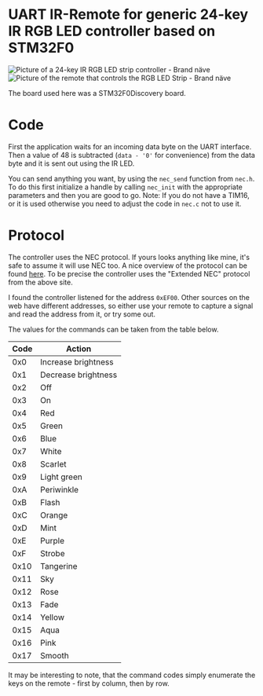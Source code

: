 # UART IR-Remote for generic 24-key IR RGB LED controller based on STM32F0

![Picture of a 24-key IR RGB LED strip controller - Brand näve][controller]
![Picture of the remote that controls the RGB LED Strip - Brand näve][remote]

The board used here was a STM32F0Discovery board.

# Code

First the application waits for an incoming data byte on the UART interface.
Then a value of 48 is subtracted (`data - '0'` for convenience) from the data byte and it is sent out using the IR LED.

You can send anything you want, by using the `nec_send` function from `nec.h`.
To do this first initialize a handle by calling `nec_init` with the appropriate parameters and then you are good to go.
Note: If you do not have a TIM16, or it is used otherwise you need to adjust the code in `nec.c` not to use it.

# Protocol

The controller uses the NEC protocol. If yours looks anything like mine, it's safe to assume it will use NEC too. A nice overview of the protocol can be found [here](https://www.sbprojects.net/knowledge/ir/nec.php).
To be precise the controller uses the "Extended NEC" protocol from the above site.

I found the controller listened for the address `0xEF00`. Other sources on the web have different addresses, so either use your remote to capture a signal and read the address from it, or try some out.

The values for the commands can be taken from the table below.

| Code | Action              |
| ---- | ------------------- |
|  0x0 | Increase brightness |
|  0x1 | Decrease brightness |
|  0x2 | Off                 |
|  0x3 | On                  |
|  0x4 | Red                 |
|  0x5 | Green               |
|  0x6 | Blue                |
|  0x7 | White               |
|  0x8 | Scarlet             |
|  0x9 | Light green         |
|  0xA | Periwinkle          |
|  0xB | Flash               |
|  0xC | Orange              |
|  0xD | Mint                |
|  0xE | Purple              |
|  0xF | Strobe              |
| 0x10 | Tangerine           |
| 0x11 | Sky                 |
| 0x12 | Rose                |
| 0x13 | Fade                |
| 0x14 | Yellow              |
| 0x15 | Aqua                |
| 0x16 | Pink                |
| 0x17 | Smooth              |

It may be interesting to note, that the command codes simply enumerate the keys on the remote - first by column, then by row.

[controller]: https://github.com/zillolo/ir-remote/raw/master/fig/controller.jpg
[remote]: https://github.com/zillolo/ir-remote/raw/master/fig/remote.jpg
